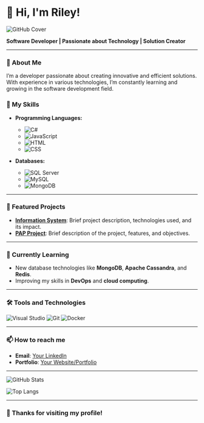 # 👋 Hi, I'm Riley!

![GitHub Cover](https://via.placeholder.com/1200x300?text=Welcome+to+my+GitHub+Profile)

**Software Developer | Passionate about Technology | Solution Creator**

---

### 🌟 About Me
I’m a developer passionate about creating innovative and efficient solutions. With experience in various technologies, I’m constantly learning and growing in the software development field.

### 💼 My Skills
- **Programming Languages:**
  - ![C#](https://img.shields.io/badge/C%23-239120?style=flat&logo=csharp&logoColor=white)
  - ![JavaScript](https://img.shields.io/badge/JavaScript-323330?style=flat&logo=javascript&logoColor=F7DF1E)
  - ![HTML](https://img.shields.io/badge/HTML5-E34F26?style=flat&logo=html5&logoColor=white)
  - ![CSS](https://img.shields.io/badge/CSS3-1572B6?style=flat&logo=css3&logoColor=white)

- **Databases:**
  - ![SQL Server](https://img.shields.io/badge/Microsoft%20SQL%20Server-CC2927?style=flat&logo=microsoft%20sql%20server&logoColor=white)
  - ![MySQL](https://img.shields.io/badge/MySQL-4479A1?style=flat&logo=mysql&logoColor=white)
  - ![MongoDB](https://img.shields.io/badge/MongoDB-4EA94B?style=flat&logo=mongodb&logoColor=white)

---

### 🚀 Featured Projects
- **[Information System](repository-link)**: Brief project description, technologies used, and its impact.
- **[PAP Project](repository-link)**: Brief description of the project, features, and objectives.

---

### 🌱 Currently Learning
- New database technologies like **MongoDB**, **Apache Cassandra**, and **Redis**.
- Improving my skills in **DevOps** and **cloud computing**.

---

### 🛠️ Tools and Technologies
![Visual Studio](https://img.shields.io/badge/Visual%20Studio-5C2D91?style=flat&logo=visual-studio&logoColor=white)
![Git](https://img.shields.io/badge/Git-F05032?style=flat&logo=git&logoColor=white)
![Docker](https://img.shields.io/badge/Docker-2496ED?style=flat&logo=docker&logoColor=white)

---

### 📫 How to reach me
- **Email**: [Your LinkedIn](https://linkedin.com/in/your-profile)
- **Portfolio**: [Your Website/Portfolio](https://your-portfolio.com)

---

![GitHub Stats](https://github-readme-stats.vercel.app/api?username=Rileyzik&show_icons=true&theme=radical)

![Top Langs](https://github-readme-stats.vercel.app/api/top-langs/?username=Rileyzik&layout=compact&theme=radical)

---

### 🎉 Thanks for visiting my profile!
